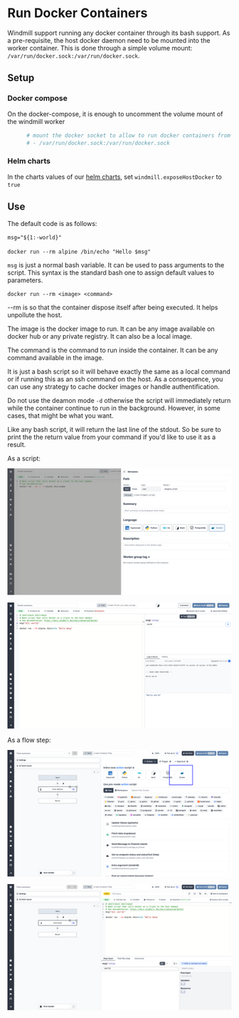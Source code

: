 # Run Docker Containers

Windmill support running any docker container through its bash support. As a pre-requisite, the host docker daemon need to be mounted into the worker container. This is done through a simple volume mount: `/var/run/docker.sock:/var/run/docker.sock`.

## Setup

### Docker compose

On the docker-compose, it is enough to uncomment the volume mount of the windmill worker

```dockerfile
      # mount the docker socket to allow to run docker containers from within the workers
      # - /var/run/docker.sock:/var/run/docker.sock
```

### Helm charts

In the charts values of our [helm charts](https://github.com/windmill-labs/windmill-helm-charts), set `windmill.exposeHostDocker` to `true`

## Use

The default code is as follows:

```
msg="${1:-world}"

docker run --rm alpine /bin/echo "Hello $msg"
```

`msg` is just a normal bash variable. It can be used to pass arguments to the script. This syntax is the standard bash one to assign default values to parameters.

```
docker run --rm <image> <command>
```

--rm is so that the container dispose itself after being executed. It helps unpollute the host.

The image is the docker image to run. It can be any image available on docker hub or any private registry. It can also be a local image.

The command is the command to run inside the container. It can be any command available in the image.

It is just a bash script so it will behave exactly the same as a local command or if running this as an ssh command on the host. As a consequence, you can use any strategy to cache docker images or handle authentification.

Do not use the deamon mode `-d` otherwise the script will immediately return while the container continue to run in the background. However, in some cases, that might be what you want.

Like any bash script, it will return the last line of the stdout. So be sure to print the the return value from your command if you'd like to use it as a result.

As a script:

![script 1](./as_script.png.webp)

![script 2](./as_script2.png.webp)

As a flow step:

![flow step 1](./as_flow.png.webp)

![flow step 2](./as_flow2.png.webp)
